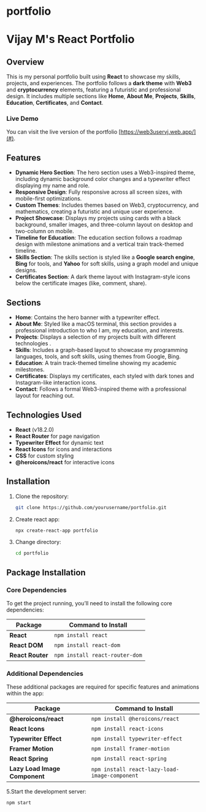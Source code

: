 # portfolio

# Vijay M's React Portfolio

## Overview
This is my personal portfolio built using **React** to showcase my skills, projects, and experiences. The portfolio follows a **dark theme** with **Web3** and **cryptocurrency** elements, featuring a futuristic and professional design. It includes multiple sections like **Home**, **About Me**, **Projects**, **Skills**, **Education**, **Certificates**, and **Contact**.

### Live Demo
You can visit the live version of the portfolio [https://web3uservj.web.app/](#).

## Features
- **Dynamic Hero Section**: The hero section uses a Web3-inspired theme, including dynamic background color changes and a typewriter effect displaying my name and role. 
- **Responsive Design**: Fully responsive across all screen sizes, with mobile-first optimizations.
- **Custom Themes**: Includes themes based on Web3, cryptocurrency, and mathematics, creating a futuristic and unique user experience.
- **Project Showcase**: Displays my projects using cards with a black background, smaller images, and three-column layout on desktop and two-column on mobile. 
- **Timeline for Education**: The education section follows a roadmap design with milestone animations and a vertical train track-themed timeline.
- **Skills Section**: The skills section is styled like a **Google search engine**, **Bing** for tools, and **Yahoo** for soft skills, using a graph model and unique designs.
- **Certificates Section**: A dark theme layout with Instagram-style icons below the certificate images (like, comment, share).

## Sections
- **Home**: Contains the hero banner with a typewriter effect.
- **About Me**: Styled like a macOS terminal, this section provides a professional introduction to who I am, my education, and interests.
- **Projects**: Displays a selection of my projects built with different technologies .
- **Skills**: Includes a graph-based layout to showcase my programming languages, tools, and soft skills, using themes from Google, Bing.
- **Education**: A train track-themed timeline showing my academic milestones.
- **Certificates**: Displays my certificates, each styled with dark tones and Instagram-like interaction icons.
- **Contact**: Follows a formal Web3-inspired theme with a professional layout for reaching out.

## Technologies Used
- **React** (v18.2.0)
- **React Router** for page navigation
- **Typewriter Effect** for dynamic text
- **React Icons** for icons and interactions
- **CSS** for custom styling
- **@heroicons/react** for interactive icons

## Installation

1. Clone the repository:
   ```bash
   git clone https://github.com/yourusername/portfolio.git

2. Create react app:
     ```bash
     npx create-react-app portfolio

3. Change directory:
   ```bash
   cd portfolio

## Package Installation

### Core Dependencies

To get the project running, you’ll need to install the following core dependencies:

| Package          | Command to Install                  |
|------------------|-------------------------------------|
| **React**        | `npm install react`                 |
| **React DOM**    | `npm install react-dom`             |
| **React Router** | `npm install react-router-dom`      |

### Additional Dependencies

These additional packages are required for specific features and animations within the app:

| Package                       | Command to Install                       |
|-------------------------------|------------------------------------------|
| **@heroicons/react**           | `npm install @heroicons/react`           |
| **React Icons**                | `npm install react-icons`                |
| **Typewriter Effect**          | `npm install typewriter-effect`          |
| **Framer Motion**              | `npm install framer-motion`              |
| **React Spring**               | `npm install react-spring`               |
| **Lazy Load Image Component**  | `npm install react-lazy-load-image-component` |


5.Start the development server:
 ```bash
npm start
